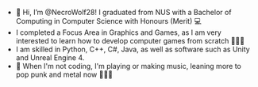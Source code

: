 - 👋 Hi, I’m @NecroWolf28! I graduated from NUS with a Bachelor of Computing in Computer Science with Honours (Merit) 💻
- I completed a Focus Area in Graphics and Games, as I am very interested to learn how to develop computer games from scratch 👾👾👾
- I am skilled in Python, C++, C#, Java, as well as software such as Unity and Unreal Engine 4.
- 👀 When I'm not coding, I'm playing or making music, leaning more to pop punk and metal now 🤘🤘🤘

<!---
NecroWolf28/NecroWolf28 is a ✨ special ✨ repository because its `README.md` (this file) appears on your GitHub profile.
You can click the Preview link to take a look at your changes.
--->
